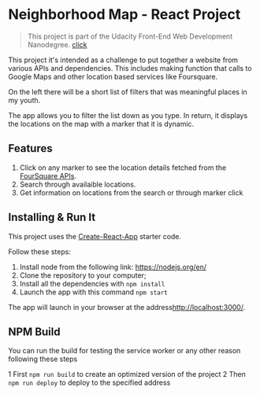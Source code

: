 ﻿# Neighborhood Map - React Project

>This project is part of the Udacity Front-End Web Development Nanodegree. [click](https://classroom.udacity.com/nanodegrees/nd001/parts/c3e7b0d6-ffef-4421-b5fc-6df10fd0a1ae/modules/undefined/lessons/501ef38b-2d2f-4426-b32a-01d5aebf5e74/project)

This project it's intended as a challenge to put together a website from various APIs and dependencies. This includes making function that calls to Google Maps and other location based services like Foursquare.

On the left there will be a short list of filters that was meaningful places in my youth. 

The app allows you to filter the list down as you type. In return, it displays the locations on the map with a marker that it is dynamic.

## Features

1. Click on any marker to see the location details fetched from the [FourSquare APIs](https://developer.foursquare.com/).
2. Search through availaible locations.
3. Get information on locations from the search or through marker click

## Installing & Run It

This project uses the [Create-React-App](https://github.com/facebookincubator/create-react-app) starter code.

Follow these steps:

1. Install node from the following link: https://nodejs.org/en/
2. Clone the repository to your computer;
3. Install all the dependencies with `npm install`
4. Launch the app with this command `npm start`

The app will launch in your browser at the address[http://localhost:3000/](http://localhost:3000/).

## NPM Build

You can run the build for testing the service worker or any other reason following these steps

1 First `npm run build` to create an optimized version of the project
2 Then `npm run deploy` to deploy to the specified address

